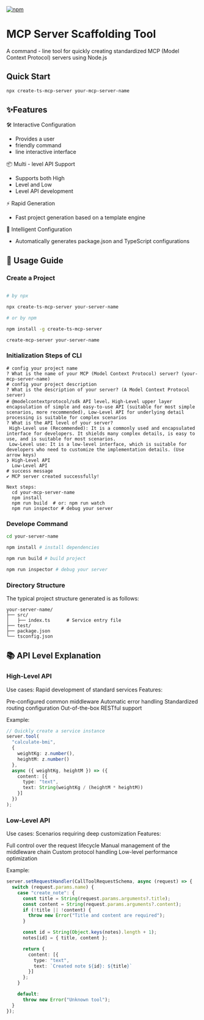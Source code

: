 [![npm](https://img.shields.io/npm/v/create-ts-mcp-server.svg)](https://www.npmjs.com/package/create-ts-mcp-server)

# MCP Server Scaffolding Tool

A command - line tool for quickly creating standardized MCP (Model Context Protocol) servers using Node.js

## Quick Start
```bash
npx create-ts-mcp-server your-mcp-server-name
```

## ✨Features
🛠️ Interactive Configuration 
- Provides a user 
- friendly command 
- line interactive interface
  
📦 Multi - level API Support 
- Supports both High 
- Level and Low 
- Level API development

⚡ Rapid Generation 
- Fast project generation based on a template engine

🔧 Intelligent Configuration 
- Automatically generates package.json and TypeScript configurations

## 🚀 Usage Guide
### Create a Project
```bash

# by npx

npx create-ts-mcp-server your-server-name

# or by npm

npm install -g create-ts-mcp-server

create-mcp-server your-server-name
```
### Initialization Steps of CLI 
```
# config your project name
? What is the name of your MCP (Model Context Protocol) server? (your-mcp-server-name)
# config your project description
? What is the description of your server? (A Model Context Protocol server)
# @modelcontextprotocol/sdk API level，High-Level upper layer encapsulation of simple and easy-to-use API (suitable for most simple scenarios, more recommended), Low-Level API for underlying detail processing is suitable for complex scenarios
? What is the API level of your server?
 High-Level use (Recommended): It is a commonly used and encapsulated interface for developers. It shields many complex details, is easy to use, and is suitable for most scenarios.
 Low-Level use: It is a low-level interface, which is suitable for developers who need to customize the implementation details. (Use arrow keys)
❯ High-Level API
  Low-Level API
# success message
✔ MCP server created successfully!

Next steps:
  cd your-mcp-server-name
  npm install
  npm run build  # or: npm run watch
  npm run inspector # debug your server
```


### Develope Command
```bash
cd your-server-name

npm install # install dependencies

npm run build # build project

npm run inspector # debug your server

```
### Directory Structure
The typical project structure generated is as follows:
```
your-server-name/
├── src/
│   ├── index.ts      # Service entry file
├── test/             
├── package.json
└── tsconfig.json
```
## 📚 API Level Explanation
### High-Level API
Use cases: Rapid development of standard services Features:

Pre-configured common middleware
Automatic error handling
Standardized routing configuration
Out-of-the-box RESTful support

Example:

```typescript
// Quickly create a service instance
server.tool(
  "calculate-bmi",
  {
    weightKg: z.number(),
    heightM: z.number()
  },
  async ({ weightKg, heightM }) => ({
    content: [{
      type: "text",
      text: String(weightKg / (heightM * heightM))
    }]
  })
);
```
### Low-Level API
Use cases: Scenarios requiring deep customization Features:

Full control over the request lifecycle
Manual management of the middleware chain
Custom protocol handling
Low-level performance optimization

Example:

```typescript
server.setRequestHandler(CallToolRequestSchema, async (request) => {
  switch (request.params.name) {
    case "create_note": {
      const title = String(request.params.arguments?.title);
      const content = String(request.params.arguments?.content);
      if (!title || !content) {
        throw new Error("Title and content are required");
      }

      const id = String(Object.keys(notes).length + 1);
      notes[id] = { title, content };

      return {
        content: [{
          type: "text",
          text: `Created note ${id}: ${title}`
        }]
      };
    }

    default:
      throw new Error("Unknown tool");
  }
});
```


